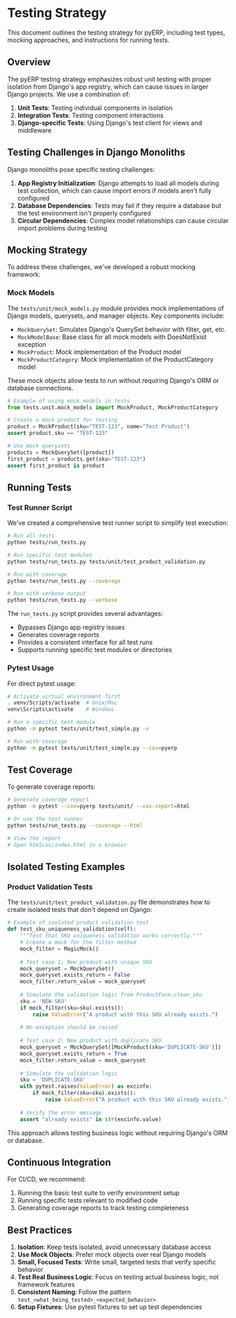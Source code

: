 # Testing Strategy

This document outlines the testing strategy for pyERP, including test types, mocking approaches, and instructions for running tests.

## Overview

The pyERP testing strategy emphasizes robust unit testing with proper isolation from Django's app registry, which can cause issues in larger Django projects. We use a combination of:

1. **Unit Tests**: Testing individual components in isolation
2. **Integration Tests**: Testing component interactions
3. **Django-specific Tests**: Using Django's test client for views and middleware

## Testing Challenges in Django Monoliths

Django monoliths pose specific testing challenges:

1. **App Registry Initialization**: Django attempts to load all models during test collection, which can cause import errors if models aren't fully configured
2. **Database Dependencies**: Tests may fail if they require a database but the test environment isn't properly configured
3. **Circular Dependencies**: Complex model relationships can cause circular import problems during testing

## Mocking Strategy

To address these challenges, we've developed a robust mocking framework:

### Mock Models

The `tests/unit/mock_models.py` module provides mock implementations of Django models, querysets, and manager objects. Key components include:

- `MockQuerySet`: Simulates Django's QuerySet behavior with filter, get, etc.
- `MockModelBase`: Base class for all mock models with DoesNotExist exception
- `MockProduct`: Mock implementation of the Product model
- `MockProductCategory`: Mock implementation of the ProductCategory model

These mock objects allow tests to run without requiring Django's ORM or database connections.

```python
# Example of using mock models in tests
from tests.unit.mock_models import MockProduct, MockProductCategory

# Create a mock product for testing
product = MockProduct(sku="TEST-123", name="Test Product")
assert product.sku == "TEST-123"

# Use mock querysets
products = MockQuerySet([product])
first_product = products.get(sku="TEST-123")
assert first_product is product
```

## Running Tests

### Test Runner Script

We've created a comprehensive test runner script to simplify test execution:

```bash
# Run all tests
python tests/run_tests.py

# Run specific test modules
python tests/run_tests.py tests/unit/test_product_validation.py

# Run with coverage
python tests/run_tests.py --coverage

# Run with verbose output
python tests/run_tests.py --verbose
```

The `run_tests.py` script provides several advantages:
- Bypasses Django app registry issues
- Generates coverage reports
- Provides a consistent interface for all test runs
- Supports running specific test modules or directories

### Pytest Usage

For direct pytest usage:

```bash
# Activate virtual environment first
. venv/Scripts/activate  # Unix/Mac
venv\Scripts\activate    # Windows

# Run a specific test module
python -m pytest tests/unit/test_simple.py -v

# Run with coverage
python -m pytest tests/unit/test_simple.py --cov=pyerp
```

## Test Coverage

To generate coverage reports:

```bash
# Generate coverage report
python -m pytest --cov=pyerp tests/unit/ --cov-report=html

# Or use the test runner
python tests/run_tests.py --coverage --html

# View the report
# Open htmlcov/index.html in a browser
```

## Isolated Testing Examples

### Product Validation Tests

The `tests/unit/test_product_validation.py` file demonstrates how to create isolated tests that don't depend on Django:

```python
# Example of isolated product validation test
def test_sku_uniqueness_validation(self):
    """Test that SKU uniqueness validation works correctly."""
    # Create a mock for the filter method
    mock_filter = MagicMock()
    
    # Test case 1: New product with unique SKU
    mock_queryset = MockQuerySet()
    mock_queryset.exists_return = False
    mock_filter.return_value = mock_queryset
    
    # Simulate the validation logic from ProductForm.clean_sku
    sku = 'NEW-SKU'
    if mock_filter(sku=sku).exists():
        raise ValueError("A product with this SKU already exists.")
    
    # No exception should be raised
    
    # Test case 2: New product with duplicate SKU
    mock_queryset = MockQuerySet([MockProduct(sku='DUPLICATE-SKU')])
    mock_queryset.exists_return = True
    mock_filter.return_value = mock_queryset
    
    # Simulate the validation logic
    sku = 'DUPLICATE-SKU'
    with pytest.raises(ValueError) as excinfo:
        if mock_filter(sku=sku).exists():
            raise ValueError("A product with this SKU already exists.")
    
    # Verify the error message
    assert "already exists" in str(excinfo.value)
```

This approach allows testing business logic without requiring Django's ORM or database.

## Continuous Integration

For CI/CD, we recommend:

1. Running the basic test suite to verify environment setup
2. Running specific tests relevant to modified code
3. Generating coverage reports to track testing completeness

## Best Practices

1. **Isolation**: Keep tests isolated, avoid unnecessary database access
2. **Use Mock Objects**: Prefer mock objects over real Django models
3. **Small, Focused Tests**: Write small, targeted tests that verify specific behavior
4. **Test Real Business Logic**: Focus on testing actual business logic, not framework features
5. **Consistent Naming**: Follow the pattern `test_<what_being_tested>_<expected_behavior>`
6. **Setup Fixtures**: Use pytest fixtures to set up test dependencies 